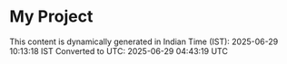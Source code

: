 # My Project

This content is dynamically generated in Indian Time (IST): 2025-06-29 10:13:18 IST
Converted to UTC: 2025-06-29 04:43:19 UTC
